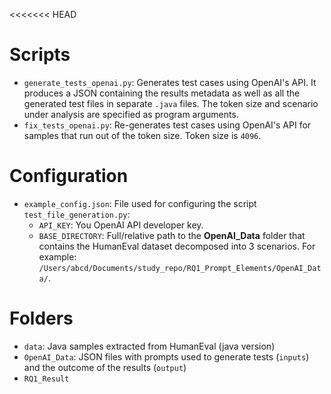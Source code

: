 <<<<<<< HEAD
# Scripts

- `generate_tests_openai.py`:
Generates test cases using OpenAI's API. It produces a JSON containing the results metadata as well as all the generated test files in separate `.java` files. 
The token size and scenario under analysis are specified as program arguments.
- `fix_tests_openai.py`: Re-generates test cases using OpenAI's API for samples that run out of the token size. Token size is `4096`.

# Configuration


- `example_config.json`: File used for configuring the script `test_file_generation.py`: 
	- `API_KEY`: You OpenAI API developer key.
	- `BASE_DIRECTORY`: Full/relative path to the **OpenAI_Data** folder that contains the HumanEval dataset decomposed into 3 scenarios. For example: `/Users/abcd/Documents/study_repo/RQ1_Prompt_Elements/OpenAI_Data/`.



# Folders

- `data`: Java samples extracted from HumanEval (java version)
- `OpenAI_Data`: JSON files with prompts used to generate tests (`inputs`) and the outcome of the results (`output`) 
- `RQ1_Result`